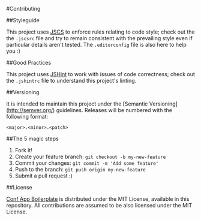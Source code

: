 #Contributing

##Styleguide

This project uses [JSCS](http://jscs.info) to enforce rules relating to code style; check out the
the `.jscsrc` file and try to remain consistent with the prevailing style even if particular
details aren't tested. The `.editorconfig` file is also here to help you :)

##Good Practices

This project uses [JSHint](http://jshint.com) to work with issues of code correctness; check out
the `.jshintrc` file to understand this project's linting.

##Versioning

It is intended to maintain this project under the [Semantic Versioning] (http://semver.org/) guidelines. Releases will
be numbered with the following format:

`<major>.<minor>.<patch>`

##The 5 magic steps

1. Fork it!
2. Create your feature branch: `git checkout -b my-new-feature`
3. Commit your changes: `git commit -m 'Add some feature'`
4. Push to the branch: `git push origin my-new-feature`
5. Submit a pull request :)

##License

[Conf App Boilerplate](https://github.com/devevents/conf-app-boilerplate) is distributed under the
MIT License, available in this repository. All contributions are assumed to be also licensed under
the MIT License.
